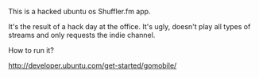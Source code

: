 
This is a hacked ubuntu os Shuffler.fm app.

It's the result of a hack day at the office. It's ugly, doesn't play all types of streams and only requests the indie channel. 

How to run it? 

http://developer.ubuntu.com/get-started/gomobile/



